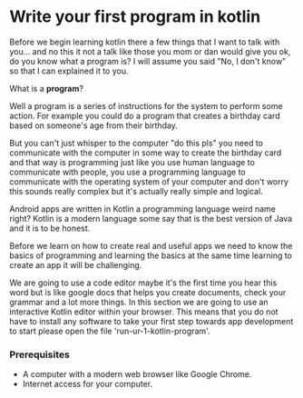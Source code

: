 # Write your first program in kotlin

Before we begin learning kotlin there a few things that I want to talk with you... and no this it not a talk like those you mom or dan would give you ok, do you know what a program is? I will assume you said "No, I don't know" so that I can explained it to you.

What is a **program**?

Well a program is a series of instructions for the system to perform some action. For example you could do a program that creates a birthday card based on someone's age from their birthday.

But you can't just whisper to the computer "do this pls" you need to communicate with the computer in some way to create the birthday card and that way is programming just like you use human language to communicate with people, you use a programming language to communicate with the operating system of your computer and don't worry this sounds really complex but it's actually really simple and logical.

Android apps are written in Kotlin a programming language weird name right? Kotlin is a modern language some say that is the best version of Java and it is to be honest.

Before we learn on how to create real and useful apps we need to know the basics of programming and learning the basics at the same time learning to create an app it will be challenging.

We are going to use a code editor maybe it's the first time you hear this word but is like google docs that helps you create documents, check your grammar and a lot more things. In this section we are going to use an interactive Kotlin editor within your browser. This means that you do not have to install any software to take your first step towards app development to start please open the file 'run-ur-1-kotlin-program'.

### Prerequisites

- A computer with a modern web browser like Google Chrome.
- Internet access for your computer.





